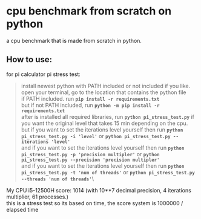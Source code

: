 # cpu benchmark from scratch on python
a cpu benchmark that is made from scratch in python.

## How to use:

for pi calculator pi stress test:
>install newest python with PATH included or not included if you like.\
  open your terminal, go to the location that contains the python file\
  if PATH included. run **`pip install -r requirements.txt`**\
  but if not PATH included, run **`python -m pip install -r requirements.txt`**\
  after is installed all required libraries, run **`python pi_stress_test.py`** if you want the original level that takes 15 min depending on the cpu.\
  but if you want to set the iterations level yourself then run **`python pi_stress_test.py -i 'level'`** or **`python pi_stress_test.py --iterations 'level'`**\
  and if you want to set the iterations level yourself then run **`python pi_stress_test.py -p 'precision multipler'`** or **`python pi_stress_test.py --precision 'precision multipler'`**\
  and if you want to set the iterations level yourself then run **`python pi_stress_test.py -t 'num of threads'`** or **`python pi_stress_test.py --threads 'num of threads'`**\

My CPU i5-12500H score: 1014 (with 10**7 decimal precision, 4 iterations multiplier, 61 processes.)\
this is a stress test so its based on time, the score system is 1000000 / elapsed time
